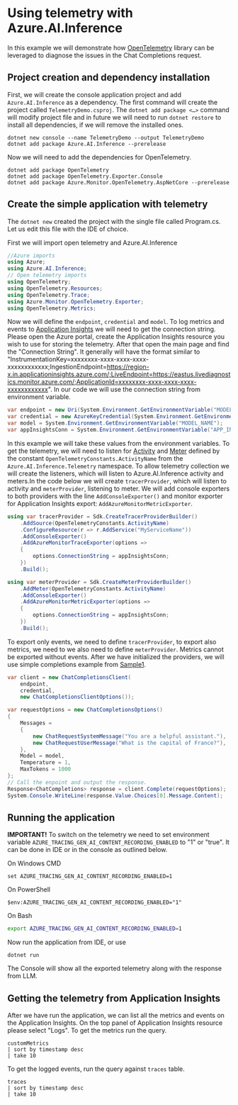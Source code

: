# Using telemetry with Azure.AI.Inference

In this example we will demonstrate how [OpenTelemetry](https://learn.microsoft.com/dotnet/core/diagnostics/observability-with-otel) library can be leveraged to diagnose the issues in the Chat Completions request.

## Project creation and dependency installation
First, we will create the console application project and add `Azure.AI.Inference` as a dependency. The first command will create the project called `TelemetryDemo.csproj`. The `dotnet add package <…>` command will modify project file and in future we will need to run `dotnet restore` to install all dependencies, if we will remove the installed ones.

```dotnetcli
dotnet new console --name TelemetryDemo --output TelemetryDemo
dotnet add package Azure.AI.Inference --prerelease
```

Now we will need to add the dependencies for OpenTelemetry.

```dotnetcli
dotnet add package OpenTelemetry
dotnet add package OpenTelemetry.Exporter.Console
dotnet add package Azure.Monitor.OpenTelemetry.AspNetCore --prerelease
```

## Create the simple application with telemetry
The `dotnet new` created the project with the single file called Program.cs. Let us edit this file with the IDE of choice.

First we will import open telemetry and Azure.AI.Inference
```C# Snippet:Azure_AI_Inference_TelemetrySyncScenario_import
//Azure imports
using Azure;
using Azure.AI.Inference;
// Open telemetry imports
using OpenTelemetry;
using OpenTelemetry.Resources;
using OpenTelemetry.Trace;
using Azure.Monitor.OpenTelemetry.Exporter;
using OpenTelemetry.Metrics;
```

Now we will define the `endpoint`, `credential` and `model`. To log metrics and events to [Application Insights](https://learn.microsoft.com/azure/azure-monitor/app/app-insights-overview) we will need to get the connection string. Please open the Azure portal, create the Application Insights resource you wish to use for storing the telemetry. After that open the main page and find the "Connection String". It generally will have the format similar to "InstrumentationKey=xxxxxxxx-xxxx-xxxx-xxxx-xxxxxxxxxxxx;IngestionEndpoint=https://region-x.in.applicationinsights.azure.com/;LiveEndpoint=https://eastus.livediagnostics.monitor.azure.com/;ApplicationId=xxxxxxxx-xxxx-xxxx-xxxx-xxxxxxxxxxxx". In our code we will use the connection string from environment variable.
```C# Snippet:Azure_AI_Inference_TelemetrySyncScenario_variables
var endpoint = new Uri(System.Environment.GetEnvironmentVariable("MODEL_ENDPOINT"));
var credential = new AzureKeyCredential(System.Environment.GetEnvironmentVariable("GITHUB_TOKEN"));
var model = System.Environment.GetEnvironmentVariable("MODEL_NAME");
var appInsightsConn = System.Environment.GetEnvironmentVariable("APP_INSIGHTS_CONNECTION_STR");
```

In this example we will take these values from the environment variables. To get the telemetry, we will need to listen for [Activity](https://learn.microsoft.com/dotnet/api/system.diagnostics.activity) and [Meter](https://learn.microsoft.com/dotnet/api/system.diagnostics.metrics.meter)  defined by the constant `OpenTelemetryConstants.ActivityName` from the `Azure.AI.Inference.Telemetry` namespace. To allow telemetry collection we will create the listeners, which will listen to Azure.AI.Inference activity and meters.In the code below we will create `tracerProvider`, which will listen to activity and `meterProvider`, listening to meter. We will add console exporters to both providers with the line `AddConsoleExporter()` and monitor exporter for Application Insights export: `AddAzureMonitorMetricExporter`. 

```C# Snippet:Azure_AI_Inference_TelemetrySyncScenario_providers
using var tracerProvider = Sdk.CreateTracerProviderBuilder()
    .AddSource(OpenTelemetryConstants.ActivityName)
    .ConfigureResource(r => r.AddService("MyServiceName"))
    .AddConsoleExporter()
    .AddAzureMonitorTraceExporter(options =>
    {
        options.ConnectionString = appInsightsConn;
    })
    .Build();

using var meterProvider = Sdk.CreateMeterProviderBuilder()
    .AddMeter(OpenTelemetryConstants.ActivityName)
    .AddConsoleExporter()
    .AddAzureMonitorMetricExporter(options =>
    {
        options.ConnectionString = appInsightsConn;
    })
    .Build();
```

To export only events, we need to define `tracerProvider`, to export also metrics, we need to we also need to define `meterProvider`. Metrics cannot be exported without events.
After we have initialized the providers, we will use simple completions example from [Sample1](https://github.com/Azure/azure-sdk-for-net/blob/main/sdk/ai/Azure.AI.Inference/samples/Sample1_ChatCompletions.md).
```C# Snippet:Azure_AI_Inference_TelemetrySyncScenario_inference
var client = new ChatCompletionsClient(
    endpoint,
    credential,
    new ChatCompletionsClientOptions());

var requestOptions = new ChatCompletionsOptions()
{
    Messages =
    {
        new ChatRequestSystemMessage("You are a helpful assistant."),
        new ChatRequestUserMessage("What is the capital of France?"),
    },
    Model = model,
    Temperature = 1,
    MaxTokens = 1000
};
// Call the enpoint and output the response.
Response<ChatCompletions> response = client.Complete(requestOptions);
System.Console.WriteLine(response.Value.Choices[0].Message.Content);
```

## Running the application
**IMPORTANT!** To switch on the telemetry we need to set environment variable `AZURE_TRACING_GEN_AI_CONTENT_RECORDING_ENABLED` to "1" or "true". It can be done in IDE or in the console as outlined below.

On Windows CMD
```
set AZURE_TRACING_GEN_AI_CONTENT_RECORDING_ENABLED=1
```

On PowerShell
```
$env:AZURE_TRACING_GEN_AI_CONTENT_RECORDING_ENABLED="1"
```

On Bash
```bash
export AZURE_TRACING_GEN_AI_CONTENT_RECORDING_ENABLED=1
```

Now run the application from IDE, or use
```dotnetcli
dotnet run
```

The Console will show all the exported telemetry along with the response from LLM.

## Getting the telemetry from Application Insights
After we have run the application, we can list all the metrics and events on the Application Insights. On the top panel of Application Insights resource please select "Logs".
To get the metrics run the query.
```
customMetrics
| sort by timestamp desc 
| take 10
```

To get the logged events, run the query against `traces` table.
```
traces
| sort by timestamp desc 
| take 10
```

